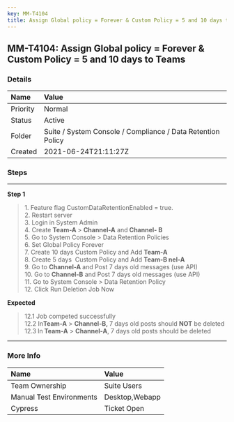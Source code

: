 ```yaml
---
key: MM-T4104
title: Assign Global policy = Forever & Custom Policy = 5 and 10 days to Teams
---
```


## MM-T4104: Assign Global policy = Forever & Custom Policy = 5 and 10 days to Teams

### Details

| Name     | Value                                                       |
| :------- | :---------------------------------------------------------- |
| Priority | Normal                                                      |
| Status   | Active                                                      |
| Folder   | Suite / System Console / Compliance / Data Retention Policy |
| Created  | 2021-06-24T21:11:27Z                                        |

### Steps

<hr/>

**Step 1**

> <article><span>1. Feature flag CustomDataRetentionEnabled = true.<br />2. Restart server<br />3. Login in System Admin<br />4. Create <strong>Team-A </strong>&gt; <strong>Channel-A</strong> and<strong> Channel- B</strong><br />5. Go to System Console &gt; Data Retention Policies<br />6. Set Global Policy Forever<br />7. Create 10 days Custom Policy and Add <strong>Team-A</strong><br />8. Create 5 days  Custom Policy and Add <strong>Team-B </strong><strong>nel-A</strong><br />9. Go to <strong>Channel-A </strong>and Post 7 days old messages (use API)<br />10. Go to <strong>Channel-B</strong> and Post 7 days old messages (use API)<br />11. Go to System Console &gt; Data Retention Policy<br />12. Click Run Deletion Job Now</span></article>

**Expected**

> <article><span>12.1 Job competed successfully <br />12.2 In<strong>Team-A</strong> &gt; <strong>Channel-B, </strong>7 days old posts should <strong>NOT</strong> be deleted<br />12.3<strong> </strong>In<strong> Team-A</strong> &gt; <strong>Channel-A</strong>, 7 days old posts should be deleted</span></article>

<hr/>

### More Info

| Name                     | Value          |
| :----------------------- | :------------- |
| Team Ownership           | Suite Users    |
| Manual Test Environments | Desktop,Webapp |
| Cypress                  | Ticket Open    |
